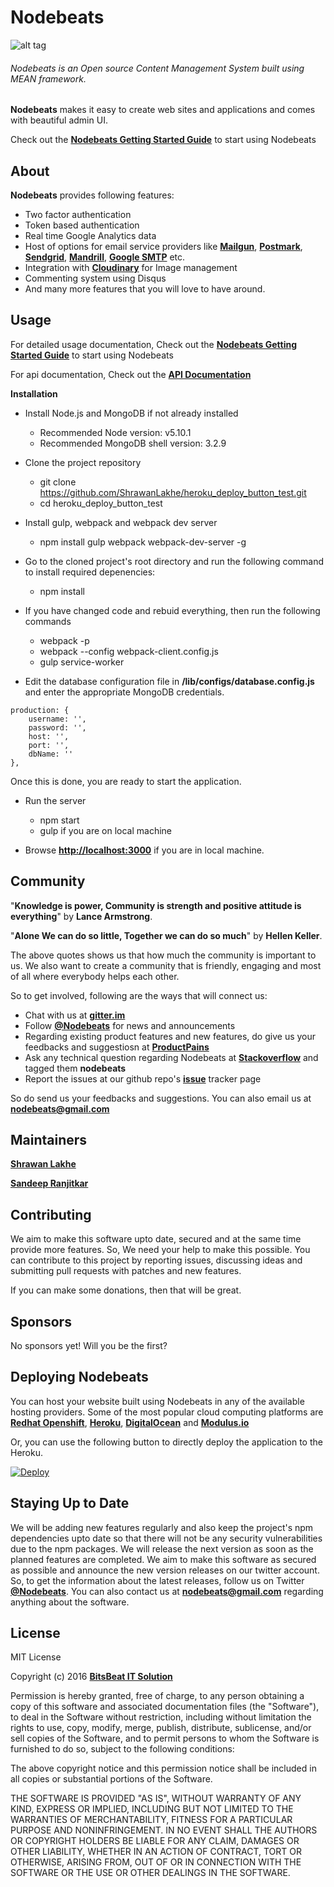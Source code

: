 # Nodebeats
![alt tag](https://raw.githubusercontent.com/ShrawanLakhe/heroku_deploy_button_test/master/homepage_m0guov.png)

###### Nodebeats is an Open source Content Management System built using MEAN framework.

**Nodebeats** makes it easy to create web sites and applications and comes with beautiful admin UI.

Check out the [**Nodebeats Getting Started Guide**](http://nodebeats.herokuapp.com/doc) to start using Nodebeats

## About
**Nodebeats** provides following features:
* Two factor authentication
* Token based authentication
* Real time Google Analytics data
* Host of options for email service providers like [**Mailgun**](https://www.mailgun.com/), [**Postmark**](https://postmarkapp.com/), [**Sendgrid**](https://sendgrid.com/), [**Mandrill**](https://www.mandrill.com/), [**Google SMTP**](https://mail.google.com) etc.
* Integration with [**Cloudinary**](http://cloudinary.com/) for Image management
* Commenting system using Disqus
* And many more features that you will love to have around.



## Usage

For detailed usage documentation, Check out the [**Nodebeats Getting Started Guide**](http://nodebeats.herokuapp.com/docs) to start using Nodebeats

For api documentation, Check out the  [**API Documentation**](http://nodebeats.herokuapp.com/apidoc/)

**Installation**
* Install Node.js and MongoDB if not already installed

    * Recommended Node version: v5.10.1
    * Recommended MongoDB shell version: 3.2.9

* Clone the project repository

    * git clone https://github.com/ShrawanLakhe/heroku_deploy_button_test.git
    * cd heroku_deploy_button_test


* Install gulp, webpack and webpack dev server

    * npm install gulp webpack webpack-dev-server -g


* Go to the cloned project's root directory and run the following command to install required depenencies:

    * npm install

* If you have changed code and rebuid everything, then run the following commands

    * webpack -p
    * webpack --config webpack-client.config.js
    * gulp service-worker


* Edit the database configuration file in **/lib/configs/database.config.js** and enter the appropriate MongoDB credentials.

```
production: {
    username: '',
    password: '',
    host: '',
    port: '',
    dbName: ''
},
```

Once this is done, you are ready to start the application.

* Run the server
    * npm start
    * gulp if you are on local machine

* Browse [**http://localhost:3000**](http://localhost:3000/) if you are in local machine.

## Community
"**Knowledge is power, Community is strength and positive attitude is everything**" by **Lance Armstrong**.

"**Alone We can do so little, Together we can do so much**" by **Hellen Keller**.

The above quotes shows us that how much the community is important to us. We also want to create a community that is friendly, engaging and most of all where everybody helps each other.

So to get involved, following are the ways that will connect us:
* Chat with us at [**gitter.im**](https://gitter.im/nodebeats/nodebeats)
* Follow  [**@Nodebeats**](https://twitter.com/shrawanlakhe) for news and announcements
* Regarding existing product features and new features, do give us your feedbacks and suggestiosn at   [**ProductPains**](https://productpains.com/user/nodebeats)
* Ask any technical question regarding Nodebeats at [**Stackoverflow**](http://stackoverflow.com/questions/tagged/nodebeats) and tagged them **nodebeats**
* Report the issues at our github repo's [**issue**](https://github.com/ShrawanLakhe/heroku_deploy_button_test/issues) tracker page


So do send us your feedbacks and suggestions. You can also email us at **nodebeats@gmail.com**

## Maintainers

[**Shrawan Lakhe**](https://np.linkedin.com/in/shrawanlakhe)

[**Sandeep Ranjitkar**](https://np.linkedin.com/in/sandeepranjit)


## Contributing

We aim to make this software upto date, secured and at the same time provide more features. So, We need your help to make this possible. You can contribute to this project by reporting issues, discussing ideas and submitting pull requests with patches and new features.

If you can make some donations, then that will be great.

## Sponsors

No sponsors yet! Will you be the first?

## Deploying Nodebeats


You can host your website built using Nodebeats in any of the available hosting providers. Some of the most popular cloud computing platforms are [**Redhat Openshift**](https://www.openshift.com/), [**Heroku**](https://www.heroku.com/), [**DigitalOcean**](https://www.digitalocean.com/) and [**Modulus.io**](https://modulus.io/)

Or, you can use the following button to directly deploy the application to the Heroku.

[![Deploy](https://www.herokucdn.com/deploy/button.svg)](https://heroku.com/deploy?template=https://github.com/ShrawanLakhe/heroku_deploy_button_test/tree/master)

## Staying Up to Date

We will be adding new features regularly and also keep the project's npm dependencies upto date so that there will not be any security vulnerabilities due to the npm packages. We will release the next version as soon as the planned features are completed. We aim to make this software as secured as possible and announce the new version releases on our twitter account. So, to get the information about the latest releases, follow us on Twitter [**@Nodebeats**](https://twitter.com/ShrawanLakhe). You can also contact us at **nodebeats@gmail.com** regarding anything about the software.


## License


MIT License

Copyright (c) 2016 [**BitsBeat IT Solution**](http://www.bitsbeat.com/)

Permission is hereby granted, free of charge, to any person obtaining a copy
of this software and associated documentation files (the "Software"), to deal
in the Software without restriction, including without limitation the rights
to use, copy, modify, merge, publish, distribute, sublicense, and/or sell
copies of the Software, and to permit persons to whom the Software is
furnished to do so, subject to the following conditions:

The above copyright notice and this permission notice shall be included in all
copies or substantial portions of the Software.

THE SOFTWARE IS PROVIDED "AS IS", WITHOUT WARRANTY OF ANY KIND, EXPRESS OR
IMPLIED, INCLUDING BUT NOT LIMITED TO THE WARRANTIES OF MERCHANTABILITY,
FITNESS FOR A PARTICULAR PURPOSE AND NONINFRINGEMENT. IN NO EVENT SHALL THE
AUTHORS OR COPYRIGHT HOLDERS BE LIABLE FOR ANY CLAIM, DAMAGES OR OTHER
LIABILITY, WHETHER IN AN ACTION OF CONTRACT, TORT OR OTHERWISE, ARISING FROM,
OUT OF OR IN CONNECTION WITH THE SOFTWARE OR THE USE OR OTHER DEALINGS IN THE
SOFTWARE.
